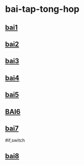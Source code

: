 # bai-tap-tong-hop
##  [bai1](https://www.jdoodle.com/embed/v0/5HKO)
##  [bai2](https://www.jdoodle.com/embed/v0/5wsF)
##  [bai3](https://www.jdoodle.com/embed/v0/5wsF)
##  [bai4](https://www.jdoodle.com/embed/v0/5HKZ)
##  [bai5](https://www.jdoodle.com/embed/v0/5HL0)
##  [BAI6](https://www.jdoodle.com/embed/v0/5HL3)
##  [bai7](https://www.jdoodle.com/embed/v0/5HL6)
#if,switch
##  [bai8](https://www.jdoodle.com/embed/v0/5HLc)
